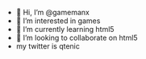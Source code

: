 - 👋 Hi, I’m @gamemanx
- 👀 I’m interested in games
- 🌱 I’m currently learning html5
- 💞️ I’m looking to collaborate on html5
-  my twitter is qtenic

<!---
gamemanx/gamemanx is a ✨ special ✨ repository because its `README.md` (this file) appears on your GitHub profile.
You can click the Preview link to take a look at your changes.
--->
